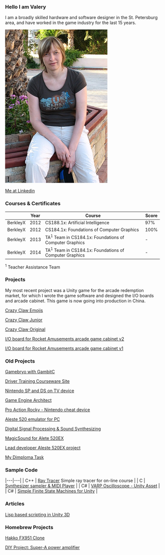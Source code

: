 ### Hello I am Valery

I am a broadly skilled hardware and software designer in the St. Petersburg area, and have worked in the game industry for the last 15 years. 

![hww](/pp/pp_hww_08.jpg) 

[Me at Linkedin](https://www.linkedin.com/in/valeriyap/)

### Courses & Certificates

|          | Year | Course                                                            | Score |
|----------|------|-------------------------------------------------------------------|-----|
| BerkleyX | 2012 | CS188.1x: Artificial Intelligence                                 | 97% |
| BerkleyX | 2012 | CS184.1x: Foundations of Computer Graphics                        | 100% |
| BerkleyX | 2013 | TA<sup>1</sup> Team in CS184.1x: Foundations of Computer Graphics | - |
| BerkleyX | 2014 | TA<sup>1</sup> Team in CS184.1x: Foundations of Computer Graphics | - |

<sup>1</sup> Teacher Assistance Team

### Projects

My most recent project was a Unity game for the arcade redemption market, for which I wrote the game software and designed the I/O boards and arcade cabinet. This game is now going into production in China. 

[Crazy Claw Emojis](/projects/crazy_claw_emojis)

[Crazy Claw Junior](/projects/crazy_claw_jr)

[Crazy Claw Original](/projects/crazy_claw_original)

[I/O board for Rocket Amusements arcade game cabinet v2](/projects/ra_io_board2)

[I/O board for Rocket Amusements arcade game cabinet v1](/projects/ra_io_board1)

### Old Projects

[Gamebryo with GambitC](/projects/gamebryo/)

[Driver Training Courseware Site](/projects/webtraining)

[Nintendo SP and DS on TV device](/projects/view_boy/)

[Game Engine Architect](/projects/sengine/index.md)

[Pro Action Rocky - Nintendo cheat device](/projects/nintendo_cheat_device)

[Aleste 520 emulator for PC](/projects/caprice32/)

[Digital Signal Processing & Sound Synthesizing](/projects/remis)

[MagicSound for Alete 520EX](/projects/magic_sound/)

[Lead developer Aleste 520EX project](/projects/rainbow)

[My Dimploma Task](/projects/rainbow)

### Sample Code

|---|---|
| C++ | [Ray Tracer](https://github.com/hww/RayTracer) Simple ray tracer for on-line course |
| C | [Synthesizer sampler & MIDI Player](https://github.com/hww/SndSynt/tree/master/firmware/applications/midiplayer) |
| C# | [VARP Oscilloscope - Unity Asset](/projects/varp_oscilloscope) |
| C# | [Simple Finite State Machines for Unity](https://github.com/hww/UnityTFSM) |

### Articles

[Lisp based scripting in Unity 3D](https://docs.google.com/document/d/e/2PACX-1vSx2Bilw0ZGgiUx9lbXfAR3JLs1i-kHJgqAUFN3sJWLG6si51pcFg8dTZqzzSoln6aiq24uS0w_6ZAC/pub)

### Homebrew Projects

[Hakko FX951 Clone](/projects/hakko_fx951_clone)

[DIY Project: Super-A power amplifier](projects/nataly_nxp)

